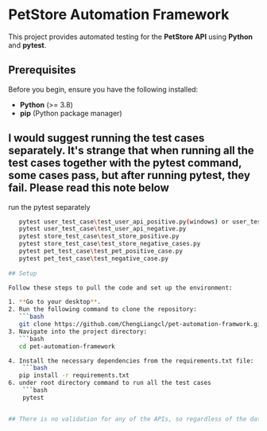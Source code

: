 # PetStore Automation Framework

This project provides automated testing for the **PetStore API** using **Python** and **pytest**.

## Prerequisites

Before you begin, ensure you have the following installed:

- **Python** (>= 3.8)
- **pip** (Python package manager)

## I would suggest running the test cases separately. It's strange that when running all the test cases together with the pytest command, some cases pass, but after running pytest, they fail. Please read this note below
run the pytest separately 
```bash
   pytest user_test_case\test_user_api_positive.py(windows) or user_test_case/test_user_api_positive.py (Macos)
   pytest user_test_case\test_user_api_negative.py
   pytest store_test_case\test_store_positive.py
   pytest store_test_case\test_store_negative_cases.py
   pytest pet_test_case\test_pet_positive_case.py
   pytest pet_test_case\test_negative_case.py
   
## Setup

Follow these steps to pull the code and set up the environment:

1. **Go to your desktop**.
2. Run the following command to clone the repository:
   ```bash
   git clone https://github.com/ChengLiangcl/pet-automation-framwork.git
3. Navigate into the project directory:
   ```bash
   cd pet-automation-framework

4. Install the necessary dependencies from the requirements.txt file:
    ```bash
   pip install -r requirements.txt
6. under root directory command to run all the test cases
    ```bash
    pytest


## There is no validation for any of the APIs, so regardless of the data you provide, some APIs will always return a success response. There are many negative cases, but I did not write them all.



